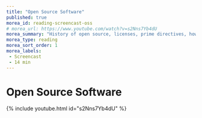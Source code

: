 ```yaml
---
title: "Open Source Software"
published: true
morea_id: reading-screencast-oss
# morea_url: https://www.youtube.com/watch?v=s2Nns7Yb4dU
morea_summary: "History of open source, licenses, prime directives, how to participate effectively"
morea_type: reading
morea_sort_order: 1
morea_labels:
 - Screencast
 - 14 min
---
```


# Open Source Software
{% include youtube.html id="s2Nns7Yb4dU" %}
